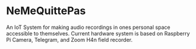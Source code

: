 # NeMeQuittePas
An IoT System for making audio recordings in ones personal space accessible to themselves. Current hardware system is based on Raspberry Pi Camera, Telegram, and Zoom H4n field recorder.
